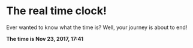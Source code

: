 # The real time clock!

Ever wanted to know what the time is? Well, your journey is about to end!

**The time is Nov 23, 2017, 17:41**